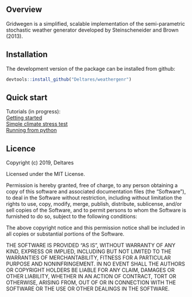 
<!-- README.md is generated from README.Rmd. Please edit that file -->

## Overview

Gridwegen is a simplified, scalable implementation of the
semi-parametric stochastic weather generator developed by
Steinscheneider and Brown (2013).

## Installation

The development version of the package can be installed from github:

``` r
devtools::install_github("Deltares/weathergenr")
```

## Quick start

Tutorials (in progress): <br /> [Getting
started](http://htmlpreview.github.io/?https://github.com/Deltares/weathergenr/blob/dev/vignettes/Getting_started.html)
<br /> [Simple climate stress
test](http://htmlpreview.github.io/?https://github.com/Deltares/weathergenr/blob/dev/vignettes/Climate_stress_test.html)
<br /> [Running from
python](https://github.com/Deltares/weathergenr/blob/dev/vignettes/Running_from_python.html)

## Licence

Copyright (c) 2019, Deltares

Licensed under the MIT License.

Permission is hereby granted, free of charge, to any person obtaining a
copy of this software and associated documentation files (the
“Software”), to deal in the Software without restriction, including
without limitation the rights to use, copy, modify, merge, publish,
distribute, sublicense, and/or sell copies of the Software, and to
permit persons to whom the Software is furnished to do so, subject to
the following conditions:

The above copyright notice and this permission notice shall be included
in all copies or substantial portions of the Software.

THE SOFTWARE IS PROVIDED “AS IS”, WITHOUT WARRANTY OF ANY KIND, EXPRESS
OR IMPLIED, INCLUDING BUT NOT LIMITED TO THE WARRANTIES OF
MERCHANTABILITY, FITNESS FOR A PARTICULAR PURPOSE AND NONINFRINGEMENT.
IN NO EVENT SHALL THE AUTHORS OR COPYRIGHT HOLDERS BE LIABLE FOR ANY
CLAIM, DAMAGES OR OTHER LIABILITY, WHETHER IN AN ACTION OF CONTRACT,
TORT OR OTHERWISE, ARISING FROM, OUT OF OR IN CONNECTION WITH THE
SOFTWARE OR THE USE OR OTHER DEALINGS IN THE SOFTWARE.
